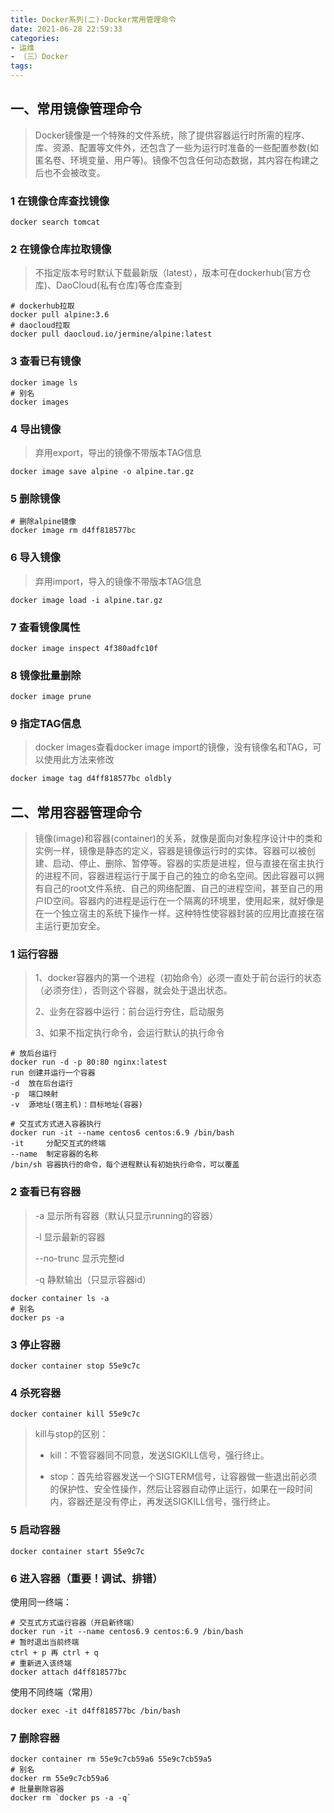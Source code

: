 ```yaml
---
title: Docker系列(二)-Docker常用管理命令
date: 2021-06-28 22:59:33
categories:
- 运维
- （三）Docker
tags:
---
```


## 一、常用镜像管理命令

>​	Docker镜像是一个特殊的文件系统，除了提供容器运行时所需的程序、库、资源、配置等文件外，还包含了一些为运行时准备的一些配置参数(如匿名卷、环境变量、用户等)。镜像不包含任何动态数据，其内容在构建之后也不会被改变。

### 1 在镜像仓库查找镜像

```shell
docker search tomcat
```

### 2 在镜像仓库拉取镜像

>不指定版本号时默认下载最新版（latest），版本可在dockerhub(官方仓库)、DaoCloud(私有仓库)等仓库查到

```shell
# dockerhub拉取
docker pull alpine:3.6
# daocloud拉取
docker pull daocloud.io/jermine/alpine:latest
```

### 3 查看已有镜像

```shell
docker image ls
# 别名
docker images
```

### 4 导出镜像

>弃用export，导出的镜像不带版本TAG信息

```shell
docker image save alpine -o alpine.tar.gz
```

### 5 删除镜像

```shell
# 删除alpine镜像
docker image rm d4ff818577bc
```

### 6 导入镜像

>弃用import，导入的镜像不带版本TAG信息

```shell
docker image load -i alpine.tar.gz
```

### 7 查看镜像属性

```shell
docker image inspect 4f380adfc10f
```

### 8 镜像批量删除

```shell
docker image prune
```

### 9 指定TAG信息

>docker images查看docker image import的镜像，没有镜像名和TAG，可以使用此方法来修改

```sh
docker image tag d4ff818577bc oldbly
```

## 二、常用容器管理命令

>​	镜像(image)和容器(container)的关系，就像是面向对象程序设计中的类和实例一样，镜像是静态的定义，容器是镜像运行时的实体。容器可以被创建、启动、停止、删除、暂停等。
>​	容器的实质是进程，但与直接在宿主执行的进程不同，容器进程运行于属于自己的独立的命名空间。因此容器可以拥有自己的root文件系统、自己的网络配置、自己的进程空间，甚至自己的用户ID空间。容器内的进程是运行在一个隔离的环境里，使用起来，就好像是在一个独立宿主的系统下操作一样。这种特性使容器封装的应用比直接在宿主运行更加安全。

### 1 运行容器

>1、docker容器内的第一个进程（初始命令）必须一直处于前台运行的状态（必须夯住），否则这个容器，就会处于退出状态。
>
>2、业务在容器中运行：前台运行夯住，启动服务
>
>3、如果不指定执行命令，会运行默认的执行命令

```shell
# 放后台运行
docker run -d -p 80:80 nginx:latest
run 创建并运行一个容器
-d	放在后台运行
-p 	端口映射
-v 	源地址(宿主机)：目标地址(容器)

# 交互式方式进入容器执行
docker run -it --name centos6 centos:6.9 /bin/bash
-it 	分配交互式的终端
--name 	制定容器的名称
/bin/sh 容器执行的命令，每个进程默认有初始执行命令，可以覆盖
```

### 2 查看已有容器

>-a 显示所有容器（默认只显示running的容器）
>
>-l 显示最新的容器
>
>--no-trunc 显示完整id
>
>-q 静默输出（只显示容器id）

```shell
docker container ls -a
# 别名
docker ps -a
```

### 3 停止容器

```shell
docker container stop 55e9c7c
```

### 4 杀死容器

```shell
docker container kill 55e9c7c
```

>kill与stop的区别：
>
>- kill：不管容器同不同意，发送SIGKILL信号，强行终止。
>
>- stop：首先给容器发送一个SIGTERM信号，让容器做一些退出前必须的保护性、安全性操作，然后让容器自动停止运行，如果在一段时间内，容器还是没有停止，再发送SIGKILL信号，强行终止。

### 5 启动容器

```shell
docker container start 55e9c7c
```

### 6 进入容器（重要！调试、排错）

使用同一终端：

```shell
# 交互式方式运行容器（开启新终端）
docker run -it --name centos6.9 centos:6.9 /bin/bash
# 暂时退出当前终端
ctrl + p 再 ctrl + q
# 重新进入该终端
docker attach d4ff818577bc
```

使用不同终端（常用）

```shell
docker exec -it d4ff818577bc /bin/bash
```

### 7 删除容器

```shell
docker container rm 55e9c7cb59a6 55e9c7cb59a5
# 别名
docker rm 55e9c7cb59a6
# 批量删除容器
docker rm `docker ps -a -q`
```

